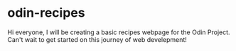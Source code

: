 # odin-recipes
Hi everyone, I will be creating a basic recipes webpage for the Odin Project.
Can't wait to get started on this journey of web develepment!